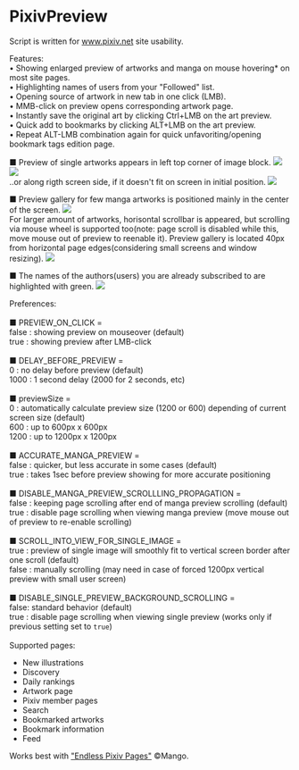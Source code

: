 # PixivPreview

Script is written for www.pixiv.net site usability.

Features:<br>
• Showing enlarged preview of artworks and manga on mouse hovering* on most site pages.<br>
• Highlighting names of users from your "Followed" list.<br>
• Opening source of artwork in new tab in one click (LMB).<br>
• MMB-click on preview opens corresponding artwork page.<br>
• Instantly save the original art by clicking Ctrl+LMB on the art preview.<br>
• Quick add to bookmarks by clicking ALT+LMB on the art preview.<br>
• Repeat ALT-LMB combination again for quick unfavoriting/opening bookmark tags edition page.<br>

■ Preview of single artworks appears in left top corner of image block.
<img src=http://i.prntscr.com/4LvnU6EITOmbB8VKMmBcog.png><br>
<img src=http://i.prntscr.com/9ooSkWZLQq6oDalnXD9DjA.png><br>
..or along rigth screen side, if it doesn't fit on screen in initial position. 
<img src=http://i.prntscr.com/nfXf04wdSuaZeedB1DDExw.png><br>

■ Preview gallery for few manga artworks is positioned mainly in the center of the screen.
<img src=http://i.prntscr.com/7mI9ZYnXSjytYsQRNl5qzw.png><br>
For larger amount of artworks, horisontal scrollbar is appeared, but scrolling via mouse wheel is supported too(note: page scroll is disabled while this, move mouse out of preview to reenable it). Preview gallery is located 40px from horizontal page edges(considering small screens and window resizing).
<img src=http://i.prntscr.com/td_hJncaSZueEf3hx3mXrA.png><br>

■ The names of the authors(users) you are already subscribed to are highlighted with green.
<img src=http://i.prntscr.com/xa2ErFzkQOGLloz9kAHRZQ.png><br>

Preferences:<br>
<br>
■ PREVIEW_ON_CLICK =<br>
false : showing preview on mouseover (default)<br>
true : showing preview after LMB-click<br>
<br>
■ DELAY_BEFORE_PREVIEW =<br>
0 : no delay before preview (default)<br>
1000 : 1 second delay (2000 for 2 seconds, etc)<br>
<br>
■ previewSize =<br>
0 : automatically calculate preview size (1200 or 600) depending of current screen size (default)<br>
600 : up to 600px x 600px<br>
1200 : up to 1200px x 1200px<br>
<br>
■ ACCURATE_MANGA_PREVIEW =<br>
false : quicker, but less accurate in some cases (default)<br>
true : takes 1sec before preview showing for more accurate positioning<br>
<br>
■ DISABLE_MANGA_PREVIEW_SCROLLLING_PROPAGATION =<br>
false : keeping page scrolling after end of manga preview scrolling (default)<br>
true : disable page scrolling when viewing manga preview (move mouse out of preview to re-enable scrolling)<br>
<br>
■ SCROLL_INTO_VIEW_FOR_SINGLE_IMAGE =<br>
true : preview of single image will smoothly fit to vertical screen border after one scroll (default)<br>
false : manually scrolling (may need in case of forced 1200px vertical preview with small user screen)<br>
<br>
■ DISABLE_SINGLE_PREVIEW_BACKGROUND_SCROLLING =<br>
false: standard behavior (default)<br>
true : disable page scrolling when viewing single preview (works only if previous setting set to `true`)<br>
<br>
Supported pages:<br>
- New illustrations<br>
- Discovery<br>
- Daily rankings<br>
- Artwork page<br>
- Pixiv member pages<br>
- Search<br>
- Bookmarked artworks<br>
- Bookmark information<br>
- Feed<br>

Works best with <a href="https://greasyfork.org/uk/scripts/3254-endless-pixiv-pages">"Endless Pixiv Pages"</a> ©Mango.<br>
